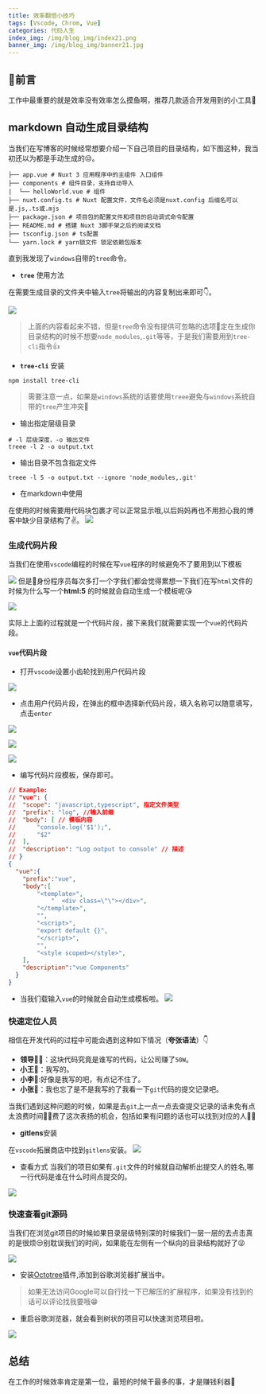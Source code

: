 ```yaml
---
title: 效率翻倍小技巧
tags: [Vscode, Chrom, Vue]
categories: 代码人生
index_img: /img/blog_img/index21.png
banner_img: /img/blog_img/banner21.jpg
---
```



## 🎨前言
工作中最重要的就是效率没有效率怎么摸鱼啊，推荐几款适合开发用到的小工具🥙


##  markdown 自动生成目录结构

当我们在写博客的时候经常想要介绍一下自己项目的目录结构，如下图这种，我当初还以为都是手动生成的😒。

```
├── app.vue # Nuxt 3 应用程序中的主组件 入口组件
├── components # 组件目录，支持自动导入
|  └── helloWorld.vue # 组件
├── nuxt.config.ts # Nuxt 配置文件，文件名必须是nuxt.config 后缀名可以是.js,.ts或.mjs
├── package.json # 项目包的配置文件和项目的启动调式命令配置
├── README.md # 搭建 Nuxt 3脚手架之后的阅读文档
├── tsconfig.json # ts配置
└── yarn.lock # yarn锁文件 锁定依赖包版本
```

直到我发现了`windows`自带的`tree`命令。
- **`tree`** 使用方法

在需要生成目录的文件夹中输入`tree`将输出的内容复制出来即可👇。

![](https://p3-juejin.byteimg.com/tos-cn-i-k3u1fbpfcp/877946a2e93944fbbb4388612fa51444~tplv-k3u1fbpfcp-zoom-1.image)
> 上面的内容看起来不错，但是`tree`命令没有提供可忽略的选项🍖定在生成你目录结构的时候不想要`node_modules`,`.git`等等，于是我们需要用到`tree-cli`指令👍

- **`tree-cli`** 安装

```
npm install tree-cli
```
> 需要注意一点，如果是`windows`系统的话要使用`treee`避免与`windows`系统自带的`tree`产生冲突🦺

- 输出指定层级目录
``` 
# -l 层级深度，-o 输出文件
treee -l 2 -o output.txt
```

- 输出目录不包含指定文件
```
treee -l 5 -o output.txt --ignore 'node_modules,.git'
```
- 在markdown中使用

在使用的时候需要用代码块包裹才可以正常显示哦,以后妈妈再也不用担心我的博客中缺少目录结构了✌。
![](https://p3-juejin.byteimg.com/tos-cn-i-k3u1fbpfcp/cfc898c953804251ae912a9fc9a3f9ab~tplv-k3u1fbpfcp-zoom-1.image)


### 生成代码片段
当我们在使用`vscode`编程的时候在写`vue`程序的时候避免不了要用到以下模板

![](https://p3-juejin.byteimg.com/tos-cn-i-k3u1fbpfcp/3763292058a44aed8040eec47aae8c48~tplv-k3u1fbpfcp-zoom-1.image)
但是🥠身份程序员每次多打一个字我们都会觉得累想一下我们在写`html`文件的时候为什么写一个**html:5** 的时候就会自动生成一个模板呢😘

![](https://p3-juejin.byteimg.com/tos-cn-i-k3u1fbpfcp/e4710151addc4be9a8deabad8147267e~tplv-k3u1fbpfcp-zoom-1.image)

实际上上面的过程就是一个代码片段，接下来我们就需要实现一个`vue`的代码片段。

#### `vue`代码片段
- 打开`vscode`设置小齿轮找到用户代码片段


![](https://p3-juejin.byteimg.com/tos-cn-i-k3u1fbpfcp/56974a1084e34e54b9770a60c4af603d~tplv-k3u1fbpfcp-zoom-1.image)

- 点击用户代码片段，在弹出的框中选择新代码片段，填入名称可以随意填写，点击`enter`

![](https://p3-juejin.byteimg.com/tos-cn-i-k3u1fbpfcp/c7331cd95289401b9a1e3710254b647e~tplv-k3u1fbpfcp-zoom-1.image)

![](https://p3-juejin.byteimg.com/tos-cn-i-k3u1fbpfcp/d2e44c736e3c446c91af2c5a2225451f~tplv-k3u1fbpfcp-zoom-1.image)

![](https://p3-juejin.byteimg.com/tos-cn-i-k3u1fbpfcp/755e2a39e0ff4602997558d1c5d109a0~tplv-k3u1fbpfcp-zoom-1.image)

- 编写代码片段模板，保存即可。
``` json
// Example: 
// "vue": {
// 	"scope": "javascript,typescript", 指定文件类型
// 	"prefix": "log", //输入前缀
// 	"body": [ // 模板内容
// 		"console.log('$1');",
// 		"$2"
// 	],
// 	"description": "Log output to console" // 描述
// }
{
  "vue":{
    "prefix":"vue",
    "body":[
        "<template>",
            "  <div class=\"\"></div>",
        "</template>",
        "",
        "<script>",
        "export default {}",
        "</script>",
        "",
        "<style scoped></style>",
    ],
    "description":"vue Components"
  }
}
```
- 当我们载输入`vue`的时候就会自动生成模板啦。
![](https://p3-juejin.byteimg.com/tos-cn-i-k3u1fbpfcp/7e1cd76cda1e4b0288561b5587f33467~tplv-k3u1fbpfcp-zoom-1.image)

### 快速定位人员

相信在开发代码的过程中可能会遇到这种如下情况（**夸张语法**）👇
- **领导**🤦‍♂️：这块代码究竟是谁写的代码，让公司赚了`50W`。
- **小王**🤷‍：我写的。
- **小李**🤷‍:好像是我写的吧，有点记不住了。
- **小张**🤷‍：我也忘了是不是我写的了我看一下`git`代码的提交记录吧。<br>

当我们遇到这种问题的时候，如果是去`git`上一点一点去查提交记录的话未免有点太浪费时间🤷‍♂️费了这次表扬的机会，包括如果有问题的话也可以找到对应的人👩‍🔧

- **gitlens**安装

在`vscode`拓展商店中找到`gitlens`安装。
![](https://p3-juejin.byteimg.com/tos-cn-i-k3u1fbpfcp/d9dda1eaa19f4d73b04271ddcc1977c3~tplv-k3u1fbpfcp-zoom-1.image)

- 查看方式
当我们的项目如果有`.git`文件的时候就自动解析出提交人的姓名,哪一行代码是谁在什么时间点提交的。

![](https://p3-juejin.byteimg.com/tos-cn-i-k3u1fbpfcp/59e80b22ea21409f8baa04fa853d52d8~tplv-k3u1fbpfcp-zoom-1.image)


### 快速查看git源码


当我们在浏览git项目的时候如果目录层级特别深的时候我们一层一层的去点击真的是很烦😒别耽误我们的时间，如果能在左侧有一个纵向的目录结构就好了😜

![](https://p3-juejin.byteimg.com/tos-cn-i-k3u1fbpfcp/176e72daed7f47b89442fcd00ae6bfac~tplv-k3u1fbpfcp-zoom-1.image)

- 安装[Octotree](https://chrome.google.com/webstore/search/Octotree?utm_source=chrome-ntp-icon)插件,添加到谷歌浏览器扩展当中。

> 如果无法访问Google可以自行找一下已解压的扩展程序，如果没有找到的话可以评论找我要哦😁

- 重启谷歌浏览器，就会看到树状的项目可以快速浏览项目啦。

![](https://p3-juejin.byteimg.com/tos-cn-i-k3u1fbpfcp/57cdd36289b24a6899c369b47dfaefae~tplv-k3u1fbpfcp-zoom-1.image)

## 总结

在工作的时候效率肯定是第一位，最短的时候干最多的事，才是赚钱利器🎨
